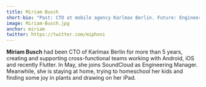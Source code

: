```yaml
---
title: Miriam Busch
short-bio: "Past: CTO at mobile agency Karlmax Berlin. Future: Engineering Manager at SoundCloud"
image: Miriam-Busch.jpg
anchor: miriam
twitter: https://twitter.com/miphoni
---
```


**Miriam Busch** had been CTO of Karlmax Berlin for more than 5 years, creating and supporting cross-functional teams working with Android, iOS and recently Flutter. In May, she joins SoundCloud as Engineering Manager. Meanwhile, she is staying at home, trying to homeschool her kids and finding some joy in plants and drawing on her iPad.	
